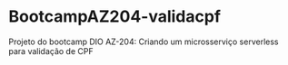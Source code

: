 # BootcampAZ204-validacpf
Projeto do bootcamp DIO AZ-204: Criando um microsserviço serverless para validação de CPF
